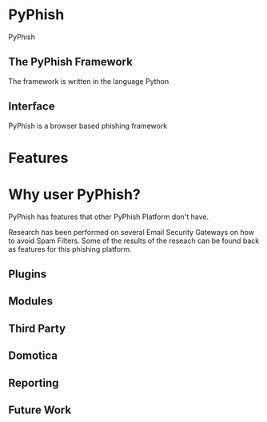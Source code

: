 # PyPhish
PyPhish

## The PyPhish Framework
The framework is written in the language Python

## Interface
PyPhish is a browser based phishing framework


# Features


# Why user PyPhish?
PyPhish has features that other PyPhish Platform don't have.

Research has been performed on several Email Security Gateways on how to avoid Spam Filters. Some of the results of the reseach can be found back as features for this phishing platform.

## Plugins

## Modules

## Third Party

## Domotica

## Reporting

## Future Work
